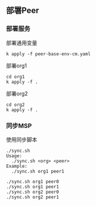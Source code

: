 ## 部署Peer

### 部署服务

部署通用变量

```
k apply -f peer-base-env-cm.yaml
```

部署org1
```
cd org1
k apply -f .
```

部署org2
```
cd org2
k apply -f .
```

### 同步MSP


使用同步脚本
```
./sync.sh 
Usage:
  ./sync.sh <org> <peer>
Example:
  ./sync.sh org1 peer1
```

```
./sync.sh org1 peer0
./sync.sh org1 peer1
./sync.sh org2 peer0
./sync.sh org2 peer1
```

